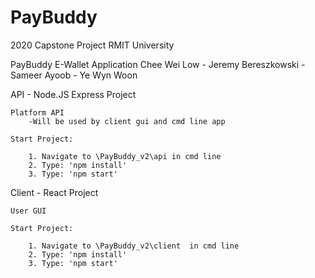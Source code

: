 # PayBuddy
2020 Capstone Project
RMIT University

PayBuddy
E-Wallet Application
Chee Wei Low - Jeremy Bereszkowski - Sameer Ayoob - Ye Wyn Woon

API - Node.JS Express Project

    Platform API
        -Will be used by client gui and cmd line app
        
    Start Project:

        1. Navigate to \PayBuddy_v2\api in cmd line
        2. Type: 'npm install'
        3. Type: 'npm start'

Client - React Project

    User GUI
    
    Start Project:

        1. Navigate to \PayBuddy_v2\client  in cmd line
        2. Type: 'npm install'
        3. Type: 'npm start'
        
        
        
        
 
